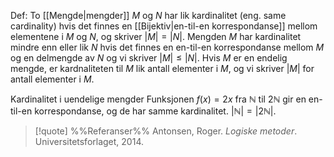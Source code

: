 Def:
To [[Mengde|mengder]] $M$ og $N$ har lik kardinalitet (eng. same cardinality) hvis det finnes en [[Bijektiv|en-til-en korrespondanse]] mellom elementene i $M$ og $N$, og  skriver $|M|=|N|$. Mengden $M$ har kardinalitet mindre enn eller lik $N$ hvis det finnes en en-til-en korrespondanse mellom $M$ og en delmengde av $N$ og vi skriver $|M|\leqslant|N|$. Hvis $M$ er en endelig mengde, er kardnaliteten til $M$ lik antall elementer i $M$, og vi skriver $|M|$ for antall elementer i $M$.

Kardinalitet i uendelige mengder
Funksjonen $f(x)=2x$ fra $\mathbb{N}$ til $2\mathbb{N}$ gir en en-til-en korrespondanse, og de har samme kardinalitet. $|\mathbb{N}|=|2\mathbb{N}|$.

> [!quote] %%Referanser%%
Antonsen, Roger. *Logiske metoder*. Universitetsforlaget, 2014.